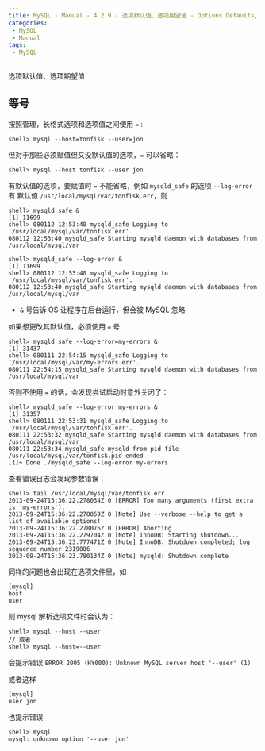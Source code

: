 ```yaml
---
title: MySQL - Manual - 4.2.9 - 选项默认值、选项期望值 - Options Defaults,Expecting values
categories: 
 - MySQL
 - Manual
tags: 
 - MySQL
---
```


选项默认值、选项期望值

<!--more-->

## 等号

按照管理，长格式选项和选项值之间使用 `=` :
```
shell> mysql --host=tonfisk --user=jon
```

但对于那些必须赋值但又没默认值的选项，`=` 可以省略：
```
shell> mysql --host tonfisk --user jon
```

有默认值的选项，要赋值时 `=` 不能省略，例如 `mysqld_safe` 的选项 `--log-error` 有
默认值 `/usr/local/mysql/var/tonfisk.err`，则
```
shell> mysqld_safe &
[1] 11699
shell> 080112 12:53:40 mysqld_safe Logging to '/usr/local/mysql/var/tonfisk.err'.
080112 12:53:40 mysqld_safe Starting mysqld daemon with databases from /usr/local/mysql/var

shell> mysqld_safe --log-error &
[1] 11699
shell> 080112 12:53:40 mysqld_safe Logging to '/usr/local/mysql/var/tonfisk.err'.
080112 12:53:40 mysqld_safe Starting mysqld daemon with databases from /usr/local/mysql/var
```
* `&` 号告诉 OS 让程序在后台运行，但会被 MySQL 忽略

如果想更改其默认值，必须使用 `=` 号
```
shell> mysqld_safe --log-error=my-errors &
[1] 31437
shell> 080111 22:54:15 mysqld_safe Logging to '/usr/local/mysql/var/my-errors.err'.
080111 22:54:15 mysqld_safe Starting mysqld daemon with databases from /usr/local/mysql/var
```

否则不使用 `=` 的话，会发现尝试启动时意外关闭了：
```
shell> mysqld_safe --log-error my-errors &
[1] 31357
shell> 080111 22:53:31 mysqld_safe Logging to '/usr/local/mysql/var/tonfisk.err'.
080111 22:53:32 mysqld_safe Starting mysqld daemon with databases from /usr/local/mysql/var
080111 22:53:34 mysqld_safe mysqld from pid file /usr/local/mysql/var/tonfisk.pid ended
[1]+ Done ./mysqld_safe --log-error my-errors
```

查看错误日志会发现参数错误：
```
shell> tail /usr/local/mysql/var/tonfisk.err
2013-09-24T15:36:22.278034Z 0 [ERROR] Too many arguments (first extra is 'my-errors').
2013-09-24T15:36:22.278059Z 0 [Note] Use --verbose --help to get a list of available options!
2013-09-24T15:36:22.278076Z 0 [ERROR] Aborting
2013-09-24T15:36:22.279704Z 0 [Note] InnoDB: Starting shutdown...
2013-09-24T15:36:23.777471Z 0 [Note] InnoDB: Shutdown completed; log sequence number 2319086
2013-09-24T15:36:23.780134Z 0 [Note] mysqld: Shutdown complete
```

同样的问题也会出现在选项文件里，如
```
[mysql]
host
user
```
则 mysql 解析选项文件时会认为：
```
shell> mysql --host --user
// 或者
shell> mysql --host=--user
```
会提示错误 `ERROR 2005 (HY000): Unknown MySQL server host '--user' (1)`

或者这样
```
[mysql]
user jon
```
也提示错误
```
shell> mysql
mysql: unknown option '--user jon'
```
